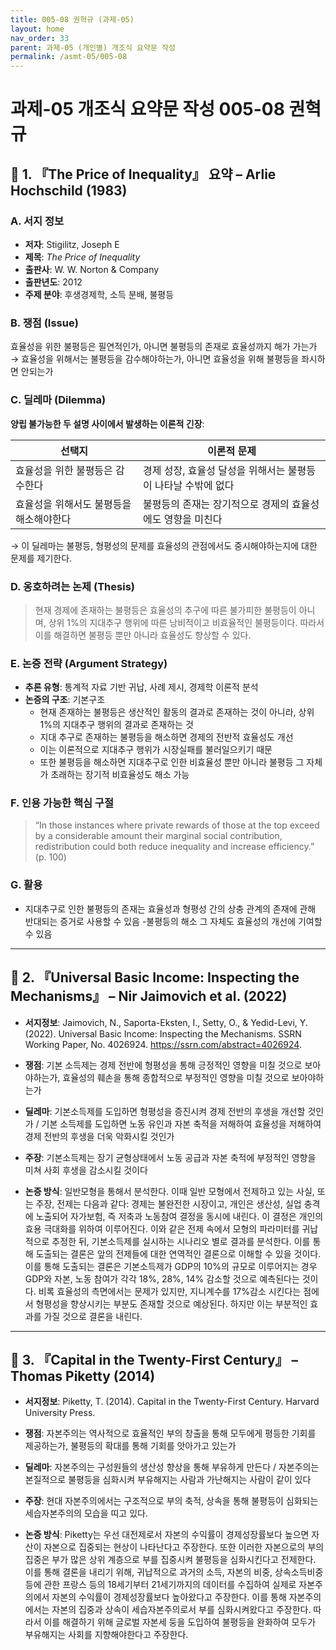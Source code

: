 ```yaml
---
title: 005-08 권혁규 (과제-05)
layout: home
nav_order: 33
parent: 과제-05 (개인별) 개조식 요약문 작성
permalink: /asmt-05/005-08
---
```


# 과제-05 개조식 요약문 작성 005-08 권혁규 

## 📘 1. 『The Price of Inequality』 요약 – Arlie Hochschild (1983)

### A. 서지 정보  
- **저자**: Stigilitz, Joseph E  
- **제목**: *The Price of Inequality*  
- **출판사**: W. W. Norton & Company  
- **출판년도**: 2012  
- **주제 분야**: 후생경제학, 소득 분배, 불평등


### B. 쟁점 (Issue)  
효율성을 위한 불평등은 필연적인가, 아니면 불평등의 존재로 효율성까지 해가 가는가  
→ 효율성을 위해서는 불평등을 감수해야하는가, 아니면 효율성을 위해 불평등을 좌시하면 안되는가


### C. 딜레마 (Dilemma)  
**양립 불가능한 두 설명 사이에서 발생하는 이론적 긴장**:

| 선택지 | 이론적 문제 |
|--------|-------------|
| 효율성을 위한 불평등은 감수한다 | 경제 성장, 효율성 달성을 위해서는 불평등이 나타날 수밖에 없다 |
| 효율성을 위해서도 불평등을 해소해야한다 | 불평등의 존재는 장기적으로 경제의 효율성에도 영향을 미친다 |

→ 이 딜레마는 불평등, 형평성의 문제를 효율성의 관점에서도 중시해야하는지에 대한 문제를 제기한다.


### D. 옹호하려는 논제 (Thesis)  
> 현재 경제에 존재하는 불평등은 효율성의 추구에 따른 불가피한 불평등이 아니며, 상위 1%의 지대추구 행위에 따른 낭비적이고 비효율적인 불평등이다. 따라서 이를 해결하면 불평등 뿐만 아니라 효율성도 향상할 수 있다.  

### E. 논증 전략 (Argument Strategy)  
- **추론 유형**: 통계적 자료 기반 귀납, 사례 제시, 경제학 이론적 분석  
- **논증의 구조**:
  기본구조
  - 현재 존재하는 불평등은 생산적인 활동의 결과로 존재하는 것이 아니라, 상위 1%의 지대추구 행위의 결과로 존재하는 것 
  - 지대 추구로 존재하는 불평등을 해소하면 경제의 전반적 효율성도 개선 
  - 이는 이론적으로 지대추구 행위가 시장실패를 불러일으키기 때문  
  - 또한 불평등을 해소하면 지대추구로 인한 비효율성 뿐만 아니라 불평등 그 자체가 초래하는 장기적 비효율성도 해소 가능

### F. 인용 가능한 핵심 구절
> “In those instances where private rewards of those at the top exceed by a considerable amount their marginal social contribution, redistribution could both reduce inequality and increase efficiency.” (p. 100)  

### G. 활용
- 지대추구로 인한 불평등의 존재는 효율성과 형평성 간의 상충 관계의 존재에 관해 반대되는 증거로 사용할 수 있음
-불평등의 해소 그 자체도 효율성의 개선에 기여할 수 있음

---

## 📘 2. 『Universal Basic Income: Inspecting the Mechanisms』 – Nir Jaimovich et al. (2022)

- **서지정보**: Jaimovich, N., Saporta-Eksten, I., Setty, O., & Yedid-Levi, Y. (2022). Universal Basic Income: Inspecting the Mechanisms. SSRN Working Paper, No. 4026924. https://ssrn.com/abstract=4026924.

- **쟁점**: 기본 소득제는 경제 전반에 형평성을 통해 긍정적인 영향을 미칠 것으로 보아야하는가, 효율성의 훼손을 통해 종합적으로 부정적인 영향을 미칠 것으로 보아야하는가  
- **딜레마**: 기본소득제를 도입하면 형평성을 증진시켜 경제 전반의 후생을 개선할 것인가 / 기본 소득제를 도입하면 노동 유인과 자본 축적을 저해하여 효율성을 저해하여 경제 전반의 후생을 더욱 악화시킬 것인가  
- **주장**: 기본소득제는 장기 균형상태에서 노동 공급과 자본 축적에 부정적인 영향을 미쳐 사회 후생을 감소시킬 것이다   
- **논증 방식**: 일반모형을 통해서 분석한다. 이때 일반 모형에서 전제하고 있는 사실, 또는 주장, 전제는 다음과 같다: 경제는 불완전한 시장이고, 개인은 생산성, 실업 충격에 노출되어 자가보험, 즉 저축과 노동참여 결정을 동시에 내린다. 이 결정은 개인의 효용 극대화를 위하여 이루어진다. 이와 같은 전제 속에서 모형의 파라미터를 귀납적으로 추정한 뒤, 기본소득제를 실시하는 시나리오 별로 결과를 분석한다. 이를 통해 도출되는 결론은 앞의 전제들에 대한 연역적인 결론으로 이해할 수 있을 것이다. 이를 통해 도출되는 결론은 기본소득제가 GDP의 10%의 규모로 이루어지는 경우 GDP와 자본, 노동 참여가 각각 18%, 28%, 14% 감소할 것으로 예측된다는 것이다. 비록 효율성의 측면에서는 문제가 있지만, 지니계수를 17%감소 시킨다는 점에서 형평성을 향상시키는 부분도 존재할 것으로 예상된다. 하지만 이는 부분적인 효과를 가질 것으로 결론을 내린다.
---

## 📘 3. 『Capital in the Twenty-First Century』 – Thomas Piketty (2014)

- **서지정보**: Piketty, T. (2014). Capital in the Twenty-First Century. Harvard University Press.

- **쟁점**: 자본주의는 역사적으로 효율적인 부의 창출을 통해 모두에게 평등한 기회를 제공하는가, 불평등의 확대를 통해 기회를 앗아가고 있는가  
- **딜레마**: 자본주의는 구성원들의 생산성 향상을 통해 부유하게 만든다 / 자본주의는 본질적으로 불평등을 심화시켜 부유해지는 사람과 가난해지는 사람이 같이 있다  
- **주장**: 현대 자본주의에서는 구조적으로 부의 축적, 상속을 통해 불평등이 심화되는 세습자본주의의 모습을 띠고 있다.  
- **논증 방식**: Piketty는 우선 대전제로서 자본의 수익률이 경제성장률보다 높으면 자산이 자본으로 집중되는 현상이 나타난다고 주장한다. 또한 이러한 자본으로의 부의 집중은 부가 많은 상위 계층으로 부를 집중시켜 불평등을 심화시킨다고 전제한다. 이를 통해 결론을 내리기 위해, 귀납적으로 과거의 소득, 자본의 비중, 상속소득비중 등에 관한 프랑스 등의 18세기부터 21세기까지의 데이터를 수집하여 실제로 자본주의에서 자본의 수익률이 경제성장률보다 높아왔다고 주장한다. 이를 통해 자본주의에서는 자본의 집중과 상속이 세습자본주의로서 부를 심화시켜왔다고 주장한다. 따라서 이를 해결하기 위해 글로벌 자본세 둥을 도입하여 불평등을 완화하여 모두가 부유해지는 사회를 지향해야한다고 주장한다.


